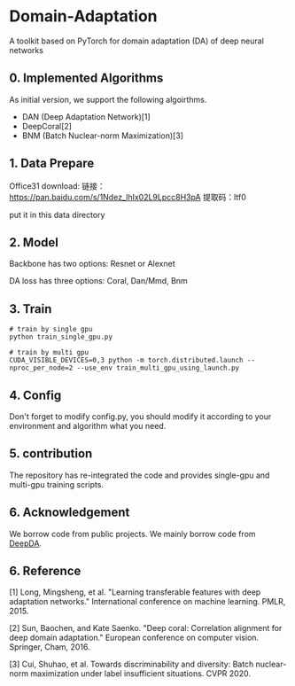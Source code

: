 # Domain-Adaptation
A toolkit based on PyTorch for domain adaptation (DA) of deep neural networks

## 0. Implemented Algorithms

As initial version, we support the following algoirthms.

- DAN (Deep Adaptation Network)[1]
- DeepCoral[2]
- BNM (Batch Nuclear-norm Maximization)[3]

## 1. Data Prepare

Office31 download: 链接：https://pan.baidu.com/s/1Ndez_lhIx02L9Lpcc8H3pA  提取码：ltf0

put it in this data directory

## 2. Model

Backbone has two options: Resnet or Alexnet

DA loss has three options: Coral, Dan/Mmd, Bnm

## 3. Train

```
# train by single gpu
python train_single_gpu.py
```

```
# train by multi gpu
CUDA_VISIBLE_DEVICES=0,3 python -m torch.distributed.launch --nproc_per_node=2 --use_env train_multi_gpu_using_launch.py
```

## 4. Config

Don't forget to modify config.py, you should modify it according to your environment and algorithm what you need.

## 5. contribution

The repository has re-integrated the code and provides single-gpu and multi-gpu training scripts.

## 6. Acknowledgement

We borrow code from public projects. We mainly borrow code from [DeepDA](https://github.com/jindongwang/transferlearning/tree/master/code/DeepDA).

## 6. Reference

[1] Long, Mingsheng, et al. "Learning transferable features with deep adaptation networks." International conference on machine learning. PMLR, 2015.

[2] Sun, Baochen, and Kate Saenko. "Deep coral: Correlation alignment for deep domain adaptation." European conference on computer vision. Springer, Cham, 2016.

[3] Cui, Shuhao, et al. Towards discriminability and diversity: Batch nuclear-norm maximization under label insufficient situations. CVPR 2020.
